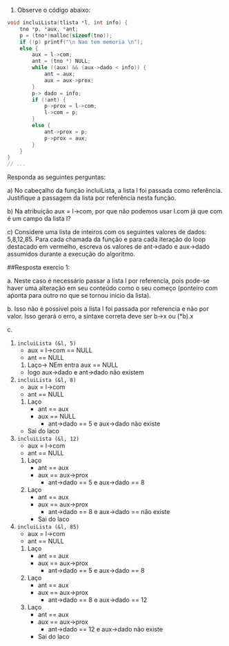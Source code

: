 
1. Observe o código abaixo:

```c
void incluiLista(tlista *l, int info) {
	tno *p, *aux, *ant;
	p = (tno*)malloc(sizeof(tno));
	if (!p) printf("\n Nao tem memoria \n");
	else {
		aux = l->com;
		ant = (tno *) NULL;
		while ((aux) && (aux->dado < info)) {
			ant = aux;
			aux = aux->prox;
		}
		p-> dado = info;
		if (!ant) {
			p->prox = l->com;
			l->com = p;
		}
		else {
			ant->prox = p;
			p->prox = aux;
		}
	}
}
// ...
```


Responda as seguintes perguntas:

a) No cabeçalho da função incluiLista, a lista l foi passada como referência. Justifique a passagem da lista por referência nesta função.

b) Na atribuição aux = l->com, por que não podemos usar l.com já que com é um campo da lista l?

c) Considere uma lista de inteiros com os seguintes valores de dados: 5,8,12,85. Para cada chamada da função e para cada iteração do loop destacado em vermelho, escreva os valores de ant->dado e aux->dado assumidos durante a execução do algoritmo.



##Resposta exercio 1:

a.  Neste caso é necessário passar a lista l por referencia, pois pode-se haver uma alteração em seu conteúdo como o seu começo (ponteiro com aṕonta para outro no que se tornou inicio da lista).

b.  Isso não é possivel pois a lista l foi passada por referencia e não por valor. Isso gerará o erro, a sintaxe correta deve ser b->x ou (*b).x 

c. 

1. `incluiLista (&l, 5)`
   * aux = l->com == NULL
   * ant == NULL
   1. Laço-> NEm entra aux == NULL
   * logo aux->dado e ant->dado não existem
2. `incluiLista (&l, 8)`
   * aux = l->com
   * ant == NULL
   1. Laço
      * ant == aux
      * aux == NULL
         * ant->dado == 5 e aux->dado não existe
   * Sai do laco 
3. `incluiLista (&l, 12)`
   * aux = l->com
   * ant == NULL
   1. Laço
      * ant == aux
      * aux == aux->prox
         * ant->dado == 5 e aux->dado == 8
   2. Laço
      * ant == aux
      * aux == aux->prox
         * ant->dado == 8 e aux->dado == não existe
      * Sai do laco 
4. `incluiLista (&l, 85)`
   * aux = l->com
   * ant == NULL
   1. Laço
      * ant == aux
      * aux == aux->prox
         * ant->dado == 5 e aux->dado == 8
   2. Laço
      * ant == aux
      * aux == aux->prox
         * ant->dado == 8 e aux->dado == 12
   3. Laço
      * ant == aux
      * aux == aux->prox
         * ant->dado == 12 e aux->dado não existe
      * Sai do laco
